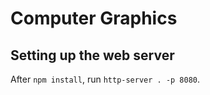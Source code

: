# Computer Graphics

## Setting up the web server
After `npm install`, run ``http-server . -p 8080``.

